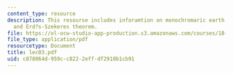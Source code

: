 ```yaml
---
content_type: resource
description: This resourse includes inforamtion on monochromaric earth progression,
  and Erd?s-Szekeres theorem.
file: https://ol-ocw-studio-app-production.s3.amazonaws.com/courses/18-315-combinatorial-theory-introduction-to-graph-theory-extremal-and-enumerative-combinatorics-spring-2005/c878064d959cc8222effdf2910b1cb91_lec03.pdf
file_type: application/pdf
resourcetype: Document
title: lec03.pdf
uid: c878064d-959c-c822-2eff-df2910b1cb91
---
```

